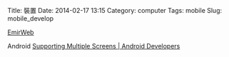 Title: 裝置
Date: 2014-02-17 13:15
Category: computer
Tags: mobile
Slug: mobile_develop




[EmirWeb](http://www.emirweb.com/ScreenDeviceStatistics.php)

Android
[Supporting Multiple Screens | Android Developers](http://developer.android.com/guide/practices/screens_support.html)


